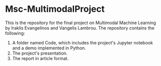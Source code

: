# Msc-MultimodalProject
This is the repository for the final project on Multimodal Machine Learning by Iraklis Evangelinos and Vangelis Lambrou. The repository contains the following:
1) A folder named Code, which includes the project's Jupyter notebook and a demo implemented in Python.
2) The project's presentation.
3) The report in article format.
